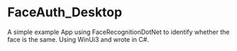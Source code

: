 # FaceAuth_Desktop
A simple example App using FaceRecognitionDotNet to identify whether the face is the same. 
Using WinUi3 and wrote in C#.
